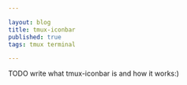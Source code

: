 ```yaml
---

layout: blog
title: tmux-iconbar
published: true
tags: tmux terminal

---
```


TODO write what tmux-iconbar is and how it works:)
